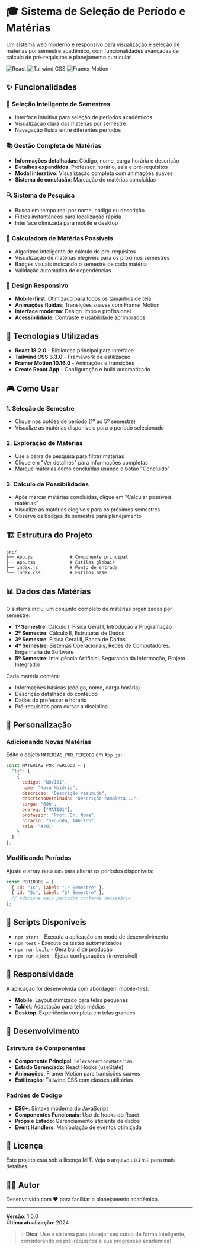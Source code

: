 # 🎓 Sistema de Seleção de Período e Matérias

Um sistema web moderno e responsivo para visualização e seleção de matérias por semestre acadêmico, com funcionalidades avançadas de cálculo de pré-requisitos e planejamento curricular.

![React](https://img.shields.io/badge/React-18.2.0-blue?style=for-the-badge&logo=react)
![Tailwind CSS](https://img.shields.io/badge/Tailwind_CSS-3.3.0-38B2AC?style=for-the-badge&logo=tailwind-css)
![Framer Motion](https://img.shields.io/badge/Framer_Motion-10.16.0-0055FF?style=for-the-badge&logo=framer)

## ✨ Funcionalidades

### 🎯 **Seleção Inteligente de Semestres**
- Interface intuitiva para seleção de períodos acadêmicos
- Visualização clara das matérias por semestre
- Navegação fluida entre diferentes períodos

### 📚 **Gestão Completa de Matérias**
- **Informações detalhadas**: Código, nome, carga horária e descrição
- **Detalhes expandidos**: Professor, horário, sala e pré-requisitos
- **Modal interativo**: Visualização completa com animações suaves
- **Sistema de conclusão**: Marcação de matérias concluídas

### 🔍 **Sistema de Pesquisa**
- Busca em tempo real por nome, código ou descrição
- Filtros instantâneos para localização rápida
- Interface otimizada para mobile e desktop

### 🧮 **Calculadora de Matérias Possíveis**
- Algoritmo inteligente de cálculo de pré-requisitos
- Visualização de matérias elegíveis para os próximos semestres
- Badges visuais indicando o semestre de cada matéria
- Validação automática de dependências

### 📱 **Design Responsivo**
- **Mobile-first**: Otimizado para todos os tamanhos de tela
- **Animações fluidas**: Transições suaves com Framer Motion
- **Interface moderna**: Design limpo e profissional
- **Acessibilidade**: Contraste e usabilidade aprimorados

## 🚀 Tecnologias Utilizadas

- **React 18.2.0** - Biblioteca principal para interface
- **Tailwind CSS 3.3.0** - Framework de estilização
- **Framer Motion 10.16.0** - Animações e transições
- **Create React App** - Configuração e build automatizado

## 🎮 Como Usar

### 1. **Seleção de Semestre**
- Clique nos botões de período (1º ao 5º semestre)
- Visualize as matérias disponíveis para o período selecionado

### 2. **Exploração de Matérias**
- Use a barra de pesquisa para filtrar matérias
- Clique em "Ver detalhes" para informações completas
- Marque matérias como concluídas usando o botão "Concluído"

### 3. **Cálculo de Possibilidades**
- Após marcar matérias concluídas, clique em "Calcular possíveis matérias"
- Visualize as matérias elegíveis para os próximos semestres
- Observe os badges de semestre para planejamento

## 🏗️ Estrutura do Projeto

```
src/
├── App.js              # Componente principal
├── App.css             # Estilos globais
├── index.js            # Ponto de entrada
└── index.css           # Estilos base
```

## 📊 Dados das Matérias

O sistema inclui um conjunto completo de matérias organizadas por semestre:

- **1º Semestre**: Cálculo I, Física Geral I, Introdução à Programação
- **2º Semestre**: Cálculo II, Estruturas de Dados
- **3º Semestre**: Física Geral II, Banco de Dados
- **4º Semestre**: Sistemas Operacionais, Redes de Computadores, Engenharia de Software
- **5º Semestre**: Inteligência Artificial, Segurança da Informação, Projeto Integrador

Cada matéria contém:
- Informações básicas (código, nome, carga horária)
- Descrição detalhada do conteúdo
- Dados do professor e horário
- Pré-requisitos para cursar a disciplina

## 🎨 Personalização

### Adicionando Novas Matérias
Edite o objeto `MATERIAS_POR_PERIODO` em `App.js`:

```javascript
const MATERIAS_POR_PERIODO = {
  "1s": [
    {
      codigo: "NOV101",
      nome: "Nova Matéria",
      descricao: "Descrição resumida",
      descricaoDetalhada: "Descrição completa...",
      carga: "60h",
      prereq: ["MAT101"],
      professor: "Prof. Dr. Nome",
      horario: "Segunda, 14h-16h",
      sala: "A201"
    }
  ]
};
```

### Modificando Períodos
Ajuste o array `PERIODOS` para alterar os períodos disponíveis:

```javascript
const PERIODOS = [
  { id: "1s", label: "1º Semestre" },
  { id: "2s", label: "2º Semestre" },
  // Adicione mais períodos conforme necessário
];
```

## 🚀 Scripts Disponíveis

- `npm start` - Executa a aplicação em modo de desenvolvimento
- `npm test` - Executa os testes automatizados
- `npm run build` - Gera build de produção
- `npm run eject` - Ejetar configurações (irreversível)

## 📱 Responsividade

A aplicação foi desenvolvida com abordagem mobile-first:

- **Mobile**: Layout otimizado para telas pequenas
- **Tablet**: Adaptação para telas médias
- **Desktop**: Experiência completa em telas grandes

## 🔧 Desenvolvimento

### Estrutura de Componentes
- **Componente Principal**: `SelecaoPeriodoMaterias`
- **Estado Gerenciado**: React Hooks (useState)
- **Animações**: Framer Motion para transições suaves
- **Estilização**: Tailwind CSS com classes utilitárias

### Padrões de Código
- **ES6+**: Sintaxe moderna do JavaScript
- **Componentes Funcionais**: Uso de hooks do React
- **Props e Estado**: Gerenciamento eficiente de dados
- **Event Handlers**: Manipulação de eventos otimizada

## 📄 Licença

Este projeto está sob a licença MIT. Veja o arquivo `LICENSE` para mais detalhes.

## 👨‍💻 Autor

Desenvolvido com ❤️ para facilitar o planejamento acadêmico.

---

**Versão**: 1.0.0  
**Última atualização**: 2024

> 💡 **Dica**: Use o sistema para planejar seu curso de forma inteligente, considerando os pré-requisitos e sua progressão acadêmica!